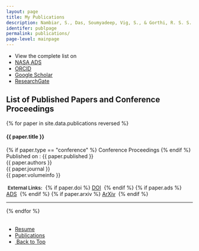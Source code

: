 ```yaml
---
layout: page
title: My Publications
description: Nambiar, S., Das, Soumyadeep, Vig, S., & Gorthi, R. S. S. (2019). Star cluster detection and characterization using generalized Parzen density estimation. MNRAS.
identifer: publpage
permalink: publications/
page-level: mainpage
---
```


<a name="top"></a>

<ul style="align-items: center; vertical-align: middle;" class="icons" >
    <li>View the complete list on </li>
      <li><a href=" {{ site.author.ads }} "  target="_blank"  rel="noopener noreferrer" class="tag_btn"><span class="label">NASA ADS</span></a></li>
      <li><a href=" {{ site.author.orcid }} " target="_blank"  rel="noopener noreferrer" class="tag_btn"><span class="label">ORCID</span></a></li>
      <li><a href=" {{ site.author.googlescholar }} " target="_blank"  rel="noopener noreferrer" class="tag_btn"><span class="label">Google Scholar</span></a></li>
      <li><a href=" {{ site.author.researchgate }}/publications " target="_blank"  rel="noopener noreferrer" class="tag_btn"><span class="label">ResearchGate</span></a></li>
</ul>


<h2>List of Published Papers and Conference Proceedings</h2>
<div class="table-wrapper">
    <table>
        <tbody>
            {% for paper in site.data.publications reversed %}
            <tr>
                <h4>{{ paper.title }}</h4>
                    {% if paper.type == "conference" %}
                    <a class="tag_marker"><span>Conference Proceedings</span></a>
                    {% endif %}
                Published on : {{ paper.published }} <br>
                {{ paper.authors }} <br>
                {{ paper.journal }}<br>
                {{ paper.volumeinfo }}
                <br><br>
                <span style="display: inline;">
                    <i class="fa fa-link"></i>&nbsp;<span style="color: #333333; font-size: small;" ><b>External Links:</b></span>&nbsp;
                    {% if paper.doi %}
                      <a href="{{ paper.doi | absolute_url }}" target="_blank" rel="noopener noreferrer" class="tag_btn"><span>DOI</span></a>&nbsp;
                    {% endif %}
                    {% if paper.ads %}
                    <a href="{{ paper.ads  | absolute_url }}" target="_blank"  rel="noopener noreferrer" class="tag_btn"><span>ADS</span></a>&nbsp;
                    {% endif %}
                    {% if paper.arxiv %}
                    <a href="{{ paper.arxiv  | absolute_url }}" target="_blank" rel="noopener noreferrer"  class="tag_btn"><span>ArXiv</span></a>&nbsp;
                    {% endif %}
                </span>
            </tr>
            <hr>
            {% endfor %}
        </tbody>
    </table>
</div>

<ul class="actions">
<li><a href="{{ 'resume' | absolute_url  }}" class="button icon fa-file-text">Resume</a></li>
<li><a href="{{ 'research' | absolute_url  }}" class="button special icon fa-magic">Publications</a></li>
<li><a href="#top" class="button icon fa-angle-double-up">&nbsp;Back to Top</a></li>
</ul>